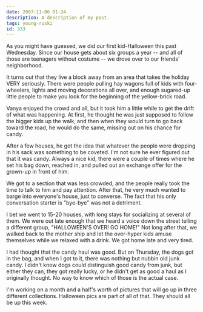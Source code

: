 ```yaml
---
date: 2007-11-06 01:24
description: A description of my post.
tags: young-ruski
id: 333
---
```

As you might have guessed, we did our first kid-Halloween this past Wednesday.  Since our house gets about six groups a year -- and all of those are teenagers without costume -- we drove over to our friends' neighborhood.

It turns out that they live a block away from an area that takes the holiday VERY seriously.  There were people pulling hay wagons full of kids with four-wheelers, lights and moving decorations all over, and enough sugared-up little people to make you look for the beginning of the yellow-brick road.
<!--more-->
Vanya enjoyed the crowd and all, but it took him a little while to get the drift of what was happening.  At first, he thought he was just supposed to follow the bigger kids up the walk, and then when they would turn to go back toward the road, he would do the same, missing out on his chance for candy.

After a few houses, he got the idea that whatever the people were dropping in his sack was something to be coveted.  I'm not sure he ever figured out that it was candy.  Always a nice kid, there were a couple of times where he set his bag down, reached in, and pulled out an exchange offer for the grown-up in front of him.

We got to a section that was less crowded, and the people really took the time to talk to him and pay attention.  After that, he very much wanted to barge into everyone's house, just to converse.  The fact that his only conversation starter is "bye-bye" was not a detriment.

I bet we went to 15-20 houses, with long stays for socializing at several of them.  We were out late enough that we heard a voice down the street telling a different group, "HALLOWEEN'S OVER!  GO HOME!"  Not long after that, we walked back to the mother ship and let the over-hyper kids amuse themselves while we relaxed with a drink.  We got home late and very tired.

I had thought that the candy haul was good.  But on Thursday, the dogs got in the bag, and when I got to it, there was nothing but nubbin old junk candy.  I didn't know dogs could distinguish good candy from junk, but either they can, they got really lucky, or he didn't get as good a haul as I originally thought.  No way to know which of those is the actual case.

I'm working on a month and a half's worth of pictures that will go up in three different collections.  Halloween pics are part of all of that.  They should all be up this week.